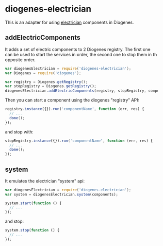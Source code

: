 diogenes-electrician
====================
This is an adapter for using [electrician](https://github.com/tes/electrician) components in Diogenes.

addElectricComponents
---------------------
It adds a set of electric components to 2 Diogenes registry. The first one can be used to start the services in order, the second one to stop them in th opposite order.
```js
var diogenesElectrician = require('diogenes-electrician');
var Diogenes = require('diogenes');

var registry = Diogenes.getRegistry();
var stopRegistry = Diogenes.getRegistry();
diogenesElectrician.addElectricComponents(registry, stopRegistry, components);
```
Then you can start a component using the diogenes "registry" API:
```js
registry.instance({}).run('componentName', function (err, res) {
  // ...
  done();
});
```
and stop with:
```js
stopRegistry.instance({}).run('componentName', function (err, res) {
  // ...
  done();
});
```

system
------
It emulates the electrician "system" api:
```js
var diogenesElectrician = require('diogenes-electrician');
var system = diogenesElectrician.system(components);

system.start(function () {
  // ...
});
```
and stop:
```js
system.stop(function () {
  // ...
});
```
